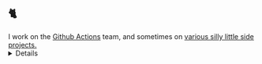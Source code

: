 <h2>🐈</h2>
I work on the <a href="https://github.com/actions">Github Actions</a> team, and sometimes on <a href="https://github.com/GitPaulo?tab=repositories&q=&type=public&language=&sort=name">various silly little side projects.

<details>
  <summary>
    <h4><i>...</i></h4>
  </summary>

  <p align="center">
    <a href="https://www.linkedin.com/in/paulo-santos-software-engineer/" target="_blank" style="display:inline-block;">
      <img
        src="https://img.shields.io/badge/LinkedIn-0077B5?style=for-the-badge&logo=linkedin&logoColor=white"
        alt="LinkedIn"
        border="0"
      />
    </a>
    <a href="https://dev.to/gitpaulo" target="_blank" style="display:inline-block;">
      <img
        src="https://img.shields.io/badge/dev.to-0A0A0A?style=for-the-badge&logo=devdotto&logoColor=white"
        alt="Dev.to"
        border="0"
      />
    </a>
  </p>
  
  <div align="center">
      <img src="https://github-readme-stats.vercel.app/api/top-langs?username=GitPaulo&layout=compact&langs_count=8&hide_progress=true&theme=dark&bg_color=0d1117&hide_border=true" alt="Top 3 languages for GitPaulo" />
  </div>

  <div align="center">
    <img src="https://github-readme-stats.vercel.app/api?username=GitPaulo&show_icons=true&count_private=true&theme=dark&bg_color=0d1117&icon_color=ffffff&title_color=ffffff&text_color=8b949e&hide_border=true&rank_icon=github&hide=prs,contribs&show=discussions_started" alt="GitHub stats for GitPaulo" />
  </div>
  
  <p>📫 Reach me at:</p>
  <ul>
    <li><a href="mailto:work.paulo.santos98@gmail.com">Email</a></li>
  </ul>
</details>
